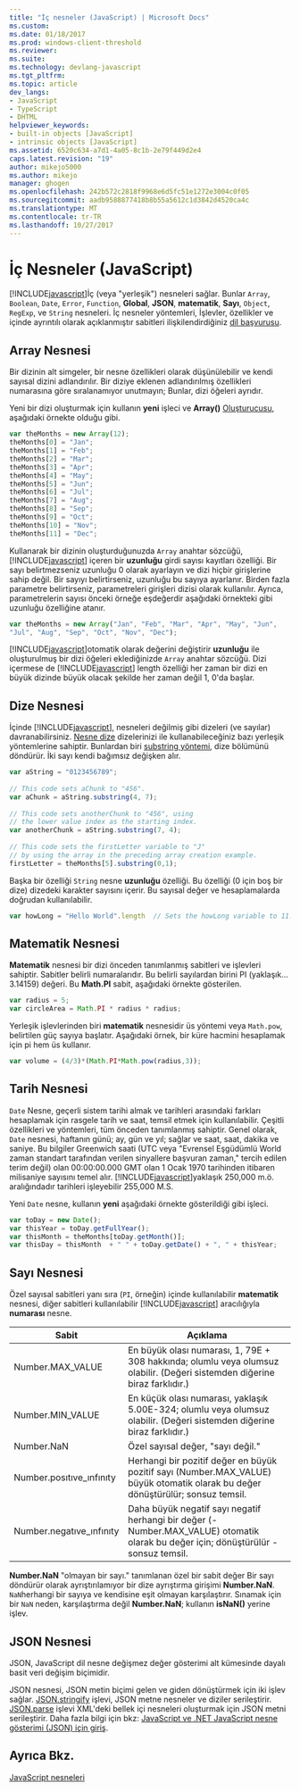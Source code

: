 ```yaml
---
title: "İç nesneler (JavaScript) | Microsoft Docs"
ms.custom: 
ms.date: 01/18/2017
ms.prod: windows-client-threshold
ms.reviewer: 
ms.suite: 
ms.technology: devlang-javascript
ms.tgt_pltfrm: 
ms.topic: article
dev_langs:
- JavaScript
- TypeScript
- DHTML
helpviewer_keywords:
- built-in objects [JavaScript]
- intrinsic objects [JavaScript]
ms.assetid: 6520c634-a7d1-4a05-8c1b-2e79f449d2e4
caps.latest.revision: "19"
author: mikejo5000
ms.author: mikejo
manager: ghogen
ms.openlocfilehash: 242b572c2818f9968e6d5fc51e1272e3004c0f05
ms.sourcegitcommit: aadb9588877418b8b55a5612c1d3842d4520ca4c
ms.translationtype: MT
ms.contentlocale: tr-TR
ms.lasthandoff: 10/27/2017
---
```

# <a name="intrinsic-objects-javascript"></a>İç Nesneler (JavaScript)
[!INCLUDE[javascript](../javascript/includes/javascript-md.md)]İç (veya "yerleşik") nesneleri sağlar. Bunlar `Array`, `Boolean`, `Date`, `Error`, `Function`, **Global**, **JSON**, **matematik**,  **Sayı**, `Object`, `RegExp`, ve `String` nesneleri. İç nesneler yöntemleri, İşlevler, özellikler ve içinde ayrıntılı olarak açıklanmıştır sabitleri ilişkilendirdiğiniz [dil başvurusu](../javascript/reference/javascript-reference.md).  
  
## <a name="array-object"></a>Array Nesnesi  
 Bir dizinin alt simgeler, bir nesne özellikleri olarak düşünülebilir ve kendi sayısal dizini adlandırılır. Bir diziye eklenen adlandırılmış özellikleri numarasına göre sıralanamıyor unutmayın; Bunlar, dizi öğeleri ayrıdır.  
  
 Yeni bir dizi oluşturmak için kullanın **yeni** işleci ve **Array()** [Oluşturucusu](../javascript/reference/constructor-property-object-javascript.md), aşağıdaki örnekte olduğu gibi.  
  
```JavaScript  
var theMonths = new Array(12);  
theMonths[0] = "Jan";  
theMonths[1] = "Feb";  
theMonths[2] = "Mar";  
theMonths[3] = "Apr";  
theMonths[4] = "May";  
theMonths[5] = "Jun";  
theMonths[6] = "Jul";  
theMonths[7] = "Aug";  
theMonths[8] = "Sep";  
theMonths[9] = "Oct";  
theMonths[10] = "Nov";  
theMonths[11] = "Dec";  
```  
  
 Kullanarak bir dizinin oluşturduğunuzda `Array` anahtar sözcüğü, [!INCLUDE[javascript](../javascript/includes/javascript-md.md)] içeren bir **uzunluğu** girdi sayısı kayıtları özelliği. Bir sayı belirtmezseniz uzunluğu 0 olarak ayarlayın ve dizi hiçbir girişlerine sahip değil. Bir sayıyı belirtirseniz, uzunluğu bu sayıya ayarlanır. Birden fazla parametre belirtirseniz, parametreleri girişleri dizisi olarak kullanılır. Ayrıca, parametrelerin sayısı önceki örneğe eşdeğerdir aşağıdaki örnekteki gibi uzunluğu özelliğine atanır.  
  
```JavaScript  
var theMonths = new Array("Jan", "Feb", "Mar", "Apr", "May", "Jun",   
"Jul", "Aug", "Sep", "Oct", "Nov", "Dec");  
```  
  
 [!INCLUDE[javascript](../javascript/includes/javascript-md.md)]otomatik olarak değerini değiştirir **uzunluğu** ile oluşturulmuş bir dizi öğeleri eklediğinizde `Array` anahtar sözcüğü. Dizi içermese de [!INCLUDE[javascript](../javascript/includes/javascript-md.md)] length özelliği her zaman bir dizi en büyük dizinde büyük olacak şekilde her zaman değil 1, 0'da başlar.  
  
## <a name="string-object"></a>Dize Nesnesi  
 İçinde [!INCLUDE[javascript](../javascript/includes/javascript-md.md)], nesneleri değilmiş gibi dizeleri (ve sayılar) davranabilirsiniz. [Nesne dize](../javascript/reference/string-object-javascript.md) dizelerinizi ile kullanabileceğiniz bazı yerleşik yöntemlerine sahiptir. Bunlardan biri [substring yöntemi](../javascript/reference/substring-method-string-javascript.md), dize bölümünü döndürür. İki sayı kendi bağımsız değişken alır.  
  
```JavaScript  
var aString = "0123456789";  
  
// This code sets aChunk to "456".  
var aChunk = aString.substring(4, 7);  
  
// This code sets anotherChunk to "456", using  
// the lower value index as the starting index.  
var anotherChunk = aString.substring(7, 4);  
  
// This code sets the firstLetter variable to "J"  
// by using the array in the preceding array creation example.  
firstLetter = theMonths[5].substring(0,1);  
```  
  
 Başka bir özelliği `String` nesne **uzunluğu** özelliği. Bu özelliği (0 için boş bir dize) dizedeki karakter sayısını içerir. Bu sayısal değer ve hesaplamalarda doğrudan kullanılabilir.  
  
```JavaScript  
var howLong = "Hello World".length  // Sets the howLong variable to 11.  
```  
  
## <a name="math-object"></a>Matematik Nesnesi  
 **Matematik** nesnesi bir dizi önceden tanımlanmış sabitleri ve işlevleri sahiptir. Sabitler belirli numaralarıdır. Bu belirli sayılardan birini PI (yaklaşık... 3.14159) değeri. Bu **Math.PI** sabit, aşağıdaki örnekte gösterilen.  
  
```JavaScript  
var radius = 5;  
var circleArea = Math.PI * radius * radius;  
```  
  
 Yerleşik işlevlerinden biri **matematik** nesnesidir üs yöntemi veya `Math.pow`, belirtilen güç sayıya başlatır. Aşağıdaki örnek, bir küre hacmini hesaplamak için pi hem üs kullanır.  
  
```JavaScript  
var volume = (4/3)*(Math.PI*Math.pow(radius,3));  
```  
  
## <a name="date-object"></a>Tarih Nesnesi  
 `Date` Nesne, geçerli sistem tarihi almak ve tarihleri arasındaki farkları hesaplamak için rasgele tarih ve saat, temsil etmek için kullanılabilir. Çeşitli özellikleri ve yöntemleri, tüm önceden tanımlanmış sahiptir. Genel olarak, `Date` nesnesi, haftanın günü; ay, gün ve yıl; sağlar ve saat, saat, dakika ve saniye. Bu bilgiler Greenwich saati (UTC veya "Evrensel Eşgüdümlü World zaman standart tarafından verilen sinyallere başvuran zaman," tercih edilen terim değil) olan 00:00:00.000 GMT olan 1 Ocak 1970 tarihinden itibaren milisaniye sayısını temel alır. [!INCLUDE[javascript](../javascript/includes/javascript-md.md)]yaklaşık 250,000 m.ö. aralığındadır tarihleri işleyebilir 255,000 M.S.  
  
 Yeni `Date` nesne, kullanın **yeni** aşağıdaki örnekte gösterildiği gibi işleci.  
  
```JavaScript  
var toDay = new Date();    
var thisYear = toDay.getFullYear();  
var thisMonth = theMonths[toDay.getMonth()];  
var thisDay = thisMonth  + " " + toDay.getDate() + ", " + thisYear;  
```  
  
## <a name="number-object"></a>Sayı Nesnesi  
 Özel sayısal sabitleri yanı sıra (`PI`, örneğin) içinde kullanılabilir **matematik** nesnesi, diğer sabitleri kullanılabilir [!INCLUDE[javascript](../javascript/includes/javascript-md.md)] aracılığıyla **numarası** nesne.  
  
|Sabit|Açıklama|  
|--------------|-----------------|  
|Number.MAX_VALUE|En büyük olası numarası, 1, 79E + 308 hakkında; olumlu veya olumsuz olabilir. (Değeri sistemden diğerine biraz farklıdır.)|  
|Number.MIN_VALUE|En küçük olası numarası, yaklaşık 5.00E-324; olumlu veya olumsuz olabilir. (Değeri sistemden diğerine biraz farklıdır.)|  
|Number.NaN|Özel sayısal değer, "sayı değil."|  
|Number.posıtıve_ınfınıty|Herhangi bir pozitif değer en büyük pozitif sayı (Number.MAX_VALUE) büyük otomatik olarak bu değer dönüştürülür; sonsuz temsil.|  
|Number.negatıve_ınfınıty|Daha büyük negatif sayı negatif herhangi bir değer (-Number.MAX_VALUE) otomatik olarak bu değer için; dönüştürülür -sonsuz temsil.|  
  
 **Number.NaN** "olmayan bir sayı." tanımlanan özel bir sabit değer Bir sayı döndürür olarak ayrıştırılamıyor bir dize ayrıştırma girişimi **Number.NaN**. `NaN`herhangi bir sayıya ve kendisine eşit olmayan karşılaştırır. Sınamak için bir `NaN` neden, karşılaştırma değil **Number.NaN**; kullanın **isNaN()** yerine işlev.  
  
## <a name="json-object"></a>JSON Nesnesi  
 JSON, JavaScript dil nesne değişmez değer gösterimi alt kümesinde dayalı basit veri değişim biçimidir.  
  
 JSON nesnesi, JSON metin biçimi gelen ve giden dönüştürmek için iki işlev sağlar. [JSON.stringify](../javascript/reference/json-stringify-function-javascript.md) işlevi, JSON metne nesneler ve diziler serileştirir. [JSON.parse](../javascript/reference/json-parse-function-javascript.md) işlevi XML'deki bellek içi nesneleri oluşturmak için JSON metni serileştirir. Daha fazla bilgi için bkz: [JavaScript ve .NET JavaScript nesne gösterimi (JSON) için giriş](http://go.microsoft.com/fwlink/?LinkId=124098).  
  
## <a name="see-also"></a>Ayrıca Bkz.  
 [JavaScript nesneleri](../javascript/reference/javascript-objects.md)